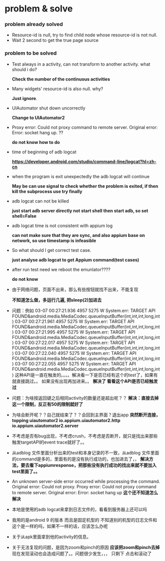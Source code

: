 # problem & solve

### problem already solved
+ Resource-id is null, try to find child node whose resource-id is not null.
+ Wait 2 second to get the true page source

### problem to be solved
+ Test always in a activity, can not transform to another activity. what should i do? 

     **Check the number of the continuous activities**
+ Many widgets' resource-id is also null. why? 

     **Just ignore**.
+ UIAutomator shut down uncorrectly

     **Change to  UIAutomator2**
+ Proxy error: Could not proxy command to remote server. Original error: Error: socket hang up.  ??

     **do not know how to do**
+ time of beginning of adb logcat

    **https://developer.android.com/studio/command-line/logcat?hl=zh-cn**
+ when the program is exit unexpectedly the adb logcat will continue

    **May be can use signal to check whether the problem is exited, if then kill the subprocess use try finally**

+ adb logcat can not be killed

    **just start adb server directly not start shell then start adb, so set shell=False**
    
+ adb logcat time is not consistent with appium log

    **can not make sure that they are sync, and also appium base on network, so use timestamp is infeasible**
    
+ So what should I get correct test case.

    **just analyse adb logcat to get Appium command(test cases)**

+ after run test need we reboot the emunlator????

    **do not know**
    
+ 由于网络问题，页面不出来，那么有些按钮就找不出来，不能复现

    **不知道怎么做，多运行几遍, 把sleep(2)加进去**
    
+ 问题：例如
03-07 00:27:21.936  4957  5275 W System.err: TARGET API FOUND&android.media.MediaCodec.queueInputBuffer(int,int,int,long,int)
03-07 00:27:21.961  4957  5275 W System.err: TARGET API FOUND&android.media.MediaCodec.queueInputBuffer(int,int,int,long,int)
03-07 00:27:21.995  4957  5275 W System.err: TARGET API FOUND&android.media.MediaCodec.queueInputBuffer(int,int,int,long,int)
03-07 00:27:22.017  4957  5275 W System.err: TARGET API FOUND&android.media.MediaCodec.queueInputBuffer(int,int,int,long,int)
03-07 00:27:22.040  4957  5275 W System.err: TARGET API FOUND&android.media.MediaCodec.queueInputBuffer(int,int,int,long,int)
03-07 00:27:22.055  4957  5275 W System.err: TARGET API FOUND&android.media.MediaCodec.queueInputBuffer(int,int,int,long,int)
这种API是一直在触发的。。。。解决看一下是否已经有这个的test了，如果有就直接跳过。。
如果没有出现再加进来。。
  **解决了 看看这个API是否已经触发过**

+ 问题：为啥按返回键之后相同activity的数量还是超出呢？？
  **解决：直接去掉这一个限制，反正有50的限制就好了**

+ 为啥会断开呢？？自己就结束了？？会回到主界面？退出app
    **突然断开连接，topping uiautomator2 io.appium.uiautomator2.http io.appium.uiautomator2.server**
    
+ 不考虑是否有bug出现，不考虑crush，不考虑是否断开，就只是找出来那些触发targetAPI的event trace就好了。。


+ 从adblog 文件里面分析出来的test和本身记录的不一致，从adblog 文件里面的command是多的，里面有的是没有执行成功的，也加进去了，，
 **解决方法，要去看下appiumresponse，把那些没有执行成功的找出来就不要加入test里面了。。**
 
+ An unknown server-side error occurred while processing the command. Original error: Could not proxy. Proxy error: Could not proxy command to remote server. Original error: Error: socket hang up
 **这个还不知道怎么解决**
 
+ 本地是使用的adb logcat来拿到日志文件的，看看到服务器上还可以吗
+ 我用的是android 9 的版本 而且是固定机型的 不知道别的机型的日志文件和这个是一样的吗，如果不一样的话，应该怎么办呢
+ 关于从apk里面拿到他的activity的信息。

+ 关于无法复现的问题，是因为zoom和pinch的原因
**应该把zoom和pinch去掉** 
现在发现滚动也会造成问题了。。问题很少发生，，，
只剩下 点击和滚动了 
